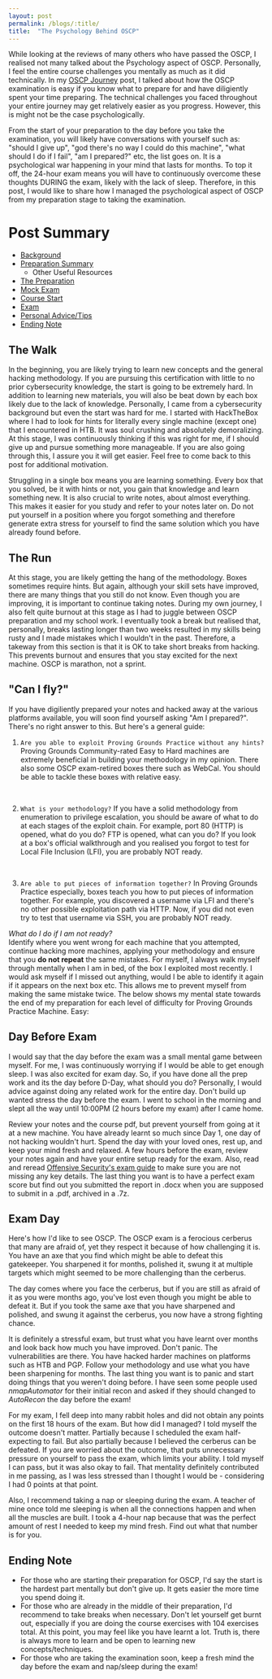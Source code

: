 ```yaml
---
layout: post
permalink: /blogs/:title/
title:  "The Psychology Behind OSCP"
---
```



While looking at the reviews of many others who have passed the OSCP, I realised not many talked about the Psychology aspect of OSCP. Personally, I feel the entire course challenges you mentally as much as it did technically. In my [OSCP Journey](/blogs/oscp-journey/) post, I talked about how the OSCP examination is easy if you know what to prepare for and have diligiently spent your time preparing. The technical challenges you faced throughout your entire journey may get relatively easier as you progress. However, this is might not be the case psychologically. 

From the start of your preparation to the day before you take the examination, you will likely have conversations with yourself such as: "should I give up", "god there's no way I could do this machine", "what should I do if I fail", "am I prepared?" etc, the list goes on. It is a psychological war happening in your mind that lasts for months. To top it off, the 24-hour exam means you will have to continuously overcome these thoughts DURING the exam, likely with the lack of sleep. Therefore, in this post, I would like to share how I managed the psychological aspect of OSCP from my preparation stage to taking the examination.

# Post Summary 
- [Background](/blogs/oscp-journey/#background)
- [Preparation Summary](/blogs/oscp-journey/#preparation-summary)
	- Other Useful Resources
- [The Preparation](/blogs/oscp-journey/#the-preparation)
- [Mock Exam](/blogs/oscp-journey/#mock-exam)
- [Course Start](/blogs/oscp-journey/#course-start)
- [Exam](/blogs/oscp-journey/#exam)
- [Personal Advice/Tips](/blogs/oscp-journey/#personal-advicetips)
- [Ending Note](/blogs/oscp-journey/#ending-note)


## The Walk
In the beginning, you are likely trying to learn new concepts and the general hacking methodology. If you are pursuing this certification with little to no prior cybersecurity knowledge, the start is going to be extremely hard. In addition to learning new materials, you will also be beat down by each box likely due to the lack of knowledge. Personally, I came from a cybersecurity background but even the start was hard for me. I started with HackTheBox where I had to look for hints for literally every single machine (except one) that I encountered in HTB. It was soul crushing and absolutely demoralizing. At this stage, I was continuously thinking if this was right for me, if I should give up and pursue something more manageable. If you are also going through this, I assure you it will get easier. Feel free to come back to this post for additional motivation.

Struggling in a single box means you are learning something. Every box that you solved, be it with hints or not, you gain that knowledge and learn something new. It is also crucial to write notes, about almost everything. This makes it easier for you study and refer to your notes later on. Do not put yourself in a position where you forgot something and therefore generate extra stress for yourself to find the same solution which you have already found before.

## The Run
At this stage, you are likely getting the hang of the methodology. Boxes sometimes require hints. But again, although your skill sets have improved, there are many things that you still do not know. Even though you are improving, it is important to continue taking notes. During my own journey, I also felt quite burnout at this stage as I had to juggle between OSCP preparation and my school work. I eventually took a break but realised that, personally, breaks lasting longer than two weeks resulted in my skills being rusty and I made mistakes which I wouldn't in the past. Therefore, a takeway from this section is that it is OK to take short breaks from hacking. This prevents burnout and ensures that you stay excited for the next machine. OSCP is marathon, not a sprint.  

## "Can I fly?"
If you have digiliently prepared your notes and hacked away at the various platforms available, you will soon find yourself asking "Am I prepared?". There's no right answer to this. But here's a general guide:
<br>

1) `Are you able to exploit Proving Grounds Practice without any hints?`
Proving Grounds Community-rated Easy to Hard machines are extremely beneficial in building your methodology in my opinion. There also some OSCP exam-retired boxes there such as WebCal. You should be able to tackle these boxes with relative easy.
<br>

2) `What is your methodology?` 
If you have a solid methodology from enumeration to privilege escalation, you should be aware of what to do at each stages of the exploit chain. For example, port 80 (HTTP) is opened, what do you do? FTP is opened, what can you do? If you look at a box's official walkthrough and you realised you forgot to test for Local File Inclusion (LFI), you are probably NOT ready. 
<br>

3) `Are able to put pieces of information together?`
In Proving Grounds Practice especially, boxes teach you how to put pieces of information together. For example, you discovered a username via LFI and there's no other possible exploitation path via HTTP. Now, if you did not even try to test that username via SSH, you are probably NOT ready. 

*What do I do if I am not ready?*<br>
Identify where you went wrong for each machine that you attempted, continue hacking more machines, applying your methodology and ensure that you **do not repeat** the same mistakes. For myself, I always walk myself through mentally when I am in bed, of the box I exploited most recently. I would ask myself if I missed out anything, would I be able to identify it again if it appears on the next box etc. This allows me to prevent myself from making the same mistake twice. The below shows my mental state towards the end of my preparation for each level of difficulty for Proving Grounds Practice Machine. 
Easy:

## Day Before Exam
I would say that the day before the exam was a small mental game between myself. For me, I was continuously worrying if I would be able to get enough sleep. I was also excited for exam day. So, if you have done all the prep work and its the day before D-Day, what should you do? Personally, I would advice against doing any related work for the entire day. Don't build up wanted stress the day before the exam. I went to school in the morning and slept all the way until 10:00PM (2 hours before my exam) after I came home.

Review your notes and the course pdf, but prevent yourself from going at it at a new machine. You have already learnt so much since Day 1, one day of not hacking wouldn't hurt. Spend the day with your loved ones, rest up, and keep your mind fresh and relaxed. A few hours before the exam, review your notes again and have your entire setup ready for the exam. Also, read and reread [Offensive Security's exam guide](https://help.offensive-security.com/hc/en-us/articles/360040165632-OSCP-Exam-Guide) to make sure you are not missing any key details. The last thing you want is to have a perfect exam score but find out you submitted the report in .docx when you are supposed to submit in a .pdf, archived in a .7z.   

## Exam Day
Here's how I'd like to see OSCP. The OSCP exam is a ferocious cerberus that many are afraid of, yet they respect it because of how challenging it is. You have an axe that you find which might be able to defeat this gatekeeper. You sharpened it for months, polished it, swung it at multiple targets which might seemed to be more challenging than the cerberus. 

The day comes where you face the cerberus, but if you are still as afraid of it as you were months ago, you've lost even though you might be able to defeat it. But if you took the same axe that you have sharpened and polished, and swung it against the cerberus, you now have a strong fighting chance. 

It is definitely a stressful exam, but trust what you have learnt over months and look back how much you have improved. Don't panic. The vulnerabilities are there. You have hacked harder machines on platforms such as HTB and PGP. Follow your methodology and use what you have been sharpening for months. The last thing you want is to panic and start doing things that you weren't doing before. I have seen some people used *nmapAutomator* for their initial recon and asked if they should changed to *AutoRecon* the day before the exam! 

For my exam, I fell deep into many rabbit holes and did not obtain any points on the first 18 hours of the exam. But how did I managed? I told myself the outcome doesn't matter. Partially because I scheduled the exam half-expecting to fail. But also partially because I believed the cerberus can be defeated. If you are worried about the outcome, that puts unnecessary pressure on yourself to pass the exam, which limits your ability. I told myself I can pass, but it was also okay to fail. That mentality definitely contributed in me passing, as I was less stressed than I thought I would be - considering I had 0 points at that point. 

Also, I recommend taking a nap or sleeping during the exam. A teacher of mine once told me sleeping is when all the connections happen and when all the muscles are built. I took a 4-hour nap because that was the perfect amount of rest I needed to keep my mind fresh. Find out what that number is for you. 

## Ending Note
- For those who are starting their preparation for OSCP, I'd say the start is the hardest part mentally but don't give up. It gets easier the more time you spend doing it.
- For those who are already in the middle of their preparation, I'd recommend to take breaks when necessary. Don't let yourself get burnt out, especially if you are doing the course exercises with 104 exercises total. At this point, you may feel like you have learnt a lot. Truth is, there is always more to learn and be open to learning new concepts/techniques.
- For those who are taking the examination soon, keep a fresh mind the day before the exam and nap/sleep during the exam!


